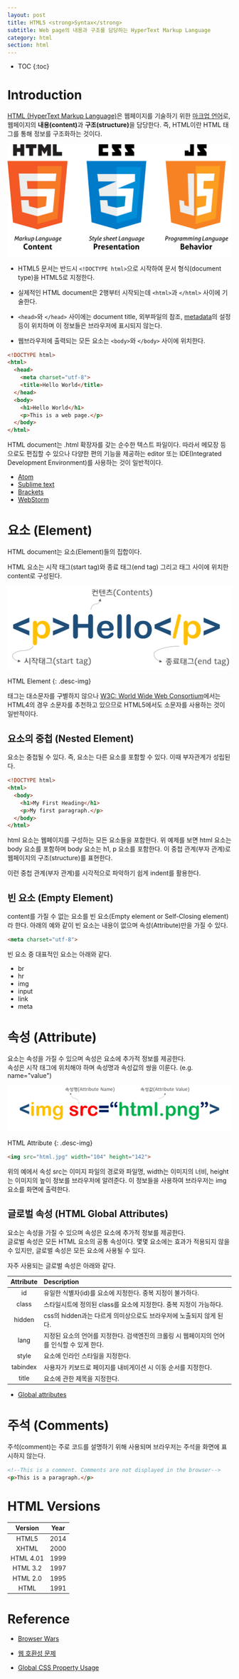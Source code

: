 ```yaml
---
layout: post
title: HTML5 <strong>Syntax</strong>
subtitle: Web page의 내용과 구조를 담당하는 HyperText Markup Language
category: html
section: html
---
```


* TOC
{:toc}

# Introduction

[HTML (HyperText Markup Language)](https://ko.wikipedia.org/wiki/HTML)은 웹페이지를 기술하기 위한 [마크업 언어](https://ko.wikipedia.org/wiki/%EB%A7%88%ED%81%AC%EC%97%85_%EC%96%B8%EC%96%B4)로, 웹페이지의 <strong>내용(content)</strong>과 <strong>구조(structure)</strong>을 담당한다. 즉, HTML이란 HTML 태그를 통해 정보를 구조화하는 것이다.

![html5](/img/html5.png)

- HTML5 문서는 반드시 `<!DOCTYPE html>`으로 시작하여 문서 형식(document type)을 HTML5로 지정한다.

- 실제적인 HTML document은 2행부터 시작되는데 `<html>`과 `</html>` 사이에 기술한다.

- `<head>`와 `</head>` 사이에는 document title, 외부파일의 참조, [metadata](https://ko.wikipedia.org/wiki/%EB%A9%94%ED%83%80%EB%8D%B0%EC%9D%B4%ED%84%B0)의 설정 등이 위치하며 이 정보들은 브라우저에 표시되지 않는다.

- 웹브라우저에 출력되는 모든 요소는 `<body>`와 `</body>` 사이에 위치한다.

```html
<!DOCTYPE html>
<html>
  <head>
    <meta charset="utf-8">
    <title>Hello World</title>
  </head>
  <body>
    <h1>Hello World</h1>
    <p>This is a web page.</p>
  </body>
</html>
```

<p class="result"></p>

HTML document는 .html 확장자를 갖는 순수한 텍스트 파일이다. 따라서 메모장 등으로도 편집할 수 있으나 다양한 편의 기능을 제공하는 editor 또는 IDE(Integrated Development Environment)를 사용하는 것이 일반적이다.

* [Atom](https://www.atom.io/)  
* [Sublime text](https://www.sublimetext.com/)  
* [Brackets](http://brackets.io/)  
* [WebStorm](https://www.jetbrains.com/webstorm/)

# 요소 (Element)

HTML document는 요소(Element)들의 집합이다.

HTML 요소는 시작 태그(start tag)와 종료 태그(end tag) 그리고 태그 사이에 위치한 content로 구성된다.

![tag](/img/tag.png)

HTML Element
{: .desc-img}

태그는 대소문자를 구별하지 않으나 [W3C: World Wide Web Consortium](https://www.w3.org/)에서는 HTML4의 경우 소문자를 추천하고 있으므로 HTML5에서도 소문자를 사용하는 것이 일반적이다.

## 요소의 중첩 (Nested Element)

요소는 중첩될 수 있다. 즉, 요소는 다른 요소를 포함할 수 있다. 이때 부자관계가 성립된다.

```html
<!DOCTYPE html>
<html>
  <body>
    <h1>My First Heading</h1>
    <p>My first paragraph.</p>
  </body>
</html>
```

<p class="result"></p>

html 요소는 웹페이지를 구성하는 모든 요소들을 포함한다. 위 예제를 보면 html 요소는 body 요소를 포함하며 body 요소는 h1, p 요소를 포함한다. 이 중첩 관계(부자 관계)로 웹페이지의 구조(structure)를 표현한다.

이런 중첩 관계(부자 관계)를 시각적으로 파악하기 쉽게 indent를 활용한다.

## 빈 요소 (Empty Element)

content를 가질 수 없는 요소를 빈 요소(Empty element or Self-Closing element)라 한다. 아래의 예와 같이 빈 요소는 내용이 없으며 속성(Attribute)만을 가질 수 있다.

```html
<meta charset="utf-8">
```

빈 요소 중 대표적인 요소는 아래와 같다.

* br
* hr
* img
* input
* link
* meta

# 속성 (Attribute)

요소는 속성을 가질 수 있으며 속성은 요소에 추가적 정보를 제공한다.  
속성은 시작 태그에 위치해야 하며 속성명과 속성값의 쌍을 이룬다. (e.g. name="value")

![html attribute](/img/html-attribute.png)

HTML Attribute
{: .desc-img}

```html
<img src="html.jpg" width="104" height="142">
```

위의 예에서 속성 src는 이미지 파일의 경로와 파일명, width는 이미지의 너비, height는 이미지의 높이 정보를 브라우저에 알려준다. 이 정보들을 사용하여 브라우저는 img 요소를 화면에 출력한다.

## 글로벌 속성 (HTML Global Attributes)

요소는 속성을 가질 수 있으며 속성은 요소에 추가적 정보를 제공한다.  
글로벌 속성은 모든 HTML 요소의 공통 속성이다. 몇몇 요소에는 효과가 적용되지 않을 수 있지만, 글로벌 속성은 모든 요소에 사용될 수 있다.

자주 사용되는 글로벌 속성은 아래와 같다.

| Attribute   | Description |
| :---------: |:------------|
| id          | 유일한 식별자(id)를 요소에 지정한다. 중복 지정이 불가하다.
| class       | 스타일시트에 정의된 class를 요소에 지정한다. 중복 지정이 가능하다.
| hidden      | css의 hidden과는 다르게 의미상으로도 브라우저에 노출되지 않게 된다.
| lang        | 지정된 요소의 언어를 지정한다. 검색엔진의 크롤링 시 웹페이지의 언어를 인식할 수 있게 한다.
| style       | 요소에 인라인 스타일을 지정한다.
| tabindex    | 사용자가 키보드로 페이지를 내비게이션 시 이동 순서를 지정한다.
| title       | 요소에 관한 제목을 지정한다.

* [Global attributes](https://www.w3.org/TR/html-markup/global-attributes)

# 주석 (Comments)

주석(comment)는 주로 코드를 설명하기 위해 사용되며 브라우저는 주석을 화면에 표시하지 않는다.

```html
<!--This is a comment. Comments are not displayed in the browser-->
<p>This is a paragraph.</p>
```

<p class="result"></p>

# HTML Versions

| Version	    | Year      |
| :---------: |:---------:|
| HTML5       | 2014
| XHTML	      | 2000
| HTML 4.01   | 1999
| HTML 3.2    | 1997
| HTML 2.0    | 1995
| HTML        | 1991

# Reference

* [Browser Wars](https://ko.wikipedia.org/wiki/%EB%B8%8C%EB%9D%BC%EC%9A%B0%EC%A0%80_%EC%A0%84%EC%9F%81)

* [웹 호환성 문제](https://ko.wikipedia.org/wiki/%EB%8C%80%ED%95%9C%EB%AF%BC%EA%B5%AD%EC%9D%98_%EC%9B%B9_%ED%98%B8%ED%99%98%EC%84%B1_%EB%AC%B8%EC%A0%9C)

* [Global CSS Property Usage](https://developer.microsoft.com/en-us/microsoft-edge/platform/usage/)
